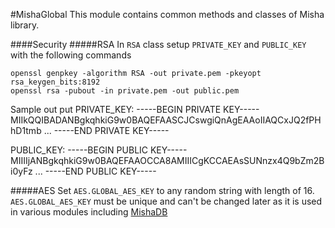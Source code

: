 #MishaGlobal
This module contains common methods and classes of Misha library.

####Security
#####RSA
In `RSA` class setup `PRIVATE_KEY` and `PUBLIC_KEY` with the following commands
```
openssl genpkey -algorithm RSA -out private.pem -pkeyopt rsa_keygen_bits:8192
openssl rsa -pubout -in private.pem -out public.pem
```
Sample out put
PRIVATE_KEY:
-----BEGIN PRIVATE KEY-----
MIIkQQIBADANBgkqhkiG9w0BAQEFAASCJCswgiQnAgEAAoIIAQCxJQ2fPHhD1tmb
...
-----END PRIVATE KEY-----

PUBLIC_KEY:
-----BEGIN PUBLIC KEY-----
MIIIIjANBgkqhkiG9w0BAQEFAAOCCA8AMIIICgKCCAEAsSUNnzx4Q9bZm2Bi0yFz
...
-----END PUBLIC KEY-----

#####AES
Set `AES.GLOBAL_AES_KEY` to any random string with length of 16.
`AES.GLOBAL_AES_KEY` must be unique and can't be changed later as it is used in various modules including [MishaDB]()
